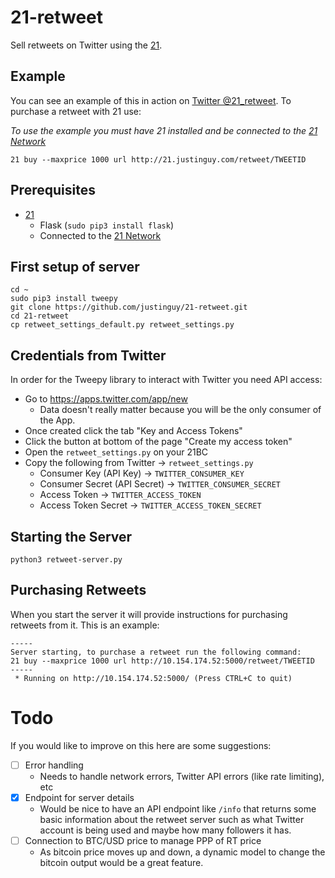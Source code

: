 # 21-retweet

Sell retweets on Twitter using the [21](https://21.co/).

## Example

You can see an example of this in action on [Twitter @21_retweet](https://twitter.com/21_retweet).
To purchase a retweet with 21 use:

*To use the example you must have 21 installed and be connected to the [21 Network](https://21.co/learn/21-marketplace/)*
```
21 buy --maxprice 1000 url http://21.justinguy.com/retweet/TWEETID
```

## Prerequisites

- [21](https://21.co)
  - Flask (`sudo pip3 install flask`)
  - Connected to the [21 Network](https://21.co/learn/21-marketplace/)

## First setup of server

    cd ~
    sudo pip3 install tweepy
    git clone https://github.com/justinguy/21-retweet.git
    cd 21-retweet
    cp retweet_settings_default.py retweet_settings.py

## Credentials from Twitter

In order for the Tweepy library to interact with Twitter you need API access:

- Go to https://apps.twitter.com/app/new
  - Data doesn't really matter because you will be the only consumer of the App.
- Once created click the tab "Key and Access Tokens"
- Click the button at bottom of the page "Create my access token"
- Open the `retweet_settings.py` on your 21BC
- Copy the following from Twitter -> `retweet_settings.py`
  - Consumer Key (API Key) -> `TWITTER_CONSUMER_KEY`
  - Consumer Secret (API Secret) -> `TWITTER_CONSUMER_SECRET`
  - Access Token -> `TWITTER_ACCESS_TOKEN`
  - Access Token Secret -> `TWITTER_ACCESS_TOKEN_SECRET`

## Starting the Server

    python3 retweet-server.py
    
## Purchasing Retweets

When you start the server it will provide instructions for purchasing retweets from it. This is an example:
```
-----
Server starting, to purchase a retweet run the following command:
21 buy --maxprice 1000 url http://10.154.174.52:5000/retweet/TWEETID
-----
 * Running on http://10.154.174.52:5000/ (Press CTRL+C to quit)
```

# Todo

If you would like to improve on this here are some suggestions:
- [ ] Error handling
  - Needs to handle network errors, Twitter API errors (like rate limiting), etc
- [x] Endpoint for server details
  - Would be nice to have an API endpoint like `/info` that returns some basic information about the retweet server such as what Twitter account is being used and maybe how many followers it has.
- [ ] Connection to BTC/USD price to manage PPP of RT price
  - As bitcoin price moves up and down, a dynamic model to change the bitcoin output would be a great feature.

